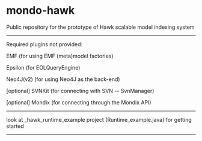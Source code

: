 mondo-hawk
==========

Public repository for the prototype of Hawk scalable model indexing system

--------------------------------------------------------------------------

Required plugins not provided:

EMF (for using EMF (meta)model factories)

Epsilon (for EOLQueryEngine)

Neo4J(v2) (for using Neo4J as the back-end)

[optional] SVNKit (for connecting with SVN -- SvnManager)

[optional] Mondix (for connecting through the Mondix API)

--------------------------------------------------------------------------

look at _hawk_runtime_example project (Runtime_example.java) for getting started

--------------------------------------------------------------------------
